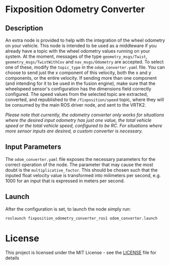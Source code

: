 
# Fixposition Odometry Converter

## Description

An extra node is provided to help with the integration of the wheel odometry on your vehicle. This node is intended to
be used as a middleware if you already have a topic with the wheel odometry values running on your system. At the
moment, messages of the type `geometry_msgs/Twist`, `geometry_msgs/TwistWithCov` and `nav_msgs/Odometry` are accepted.
To select one of these, modify the `topic_type` in the `odom_converter.yaml` file. You can choose to send just the x
component of this velocity, both the x and y components, or the entire velocity. If sending more than one component (and
intending for it to be used in the fusion engine), make sure that the wheelspeed sensor's configuration has the
dimensions field correctly configured. The speed values from the selected topic are extracted, converted, and
republished to  the `/fixposition/speed` topic, where they will be consumed by the main ROS driver node, and sent to the
VRTK2.

_Please note that currently, the odometry converter only works for situations where the desired input odometry has just
one value, the total vehicle speed or the total vehicle speed, configured to be RC. For situations where more sensor
inputs are desired, a custom converter is necessary._

## Input Parameters

The `odom_converter.yaml` file exposes the necessary parameters for the correct operation of the node. The parameter
that may cause the most doubt is the `multiplicative_factor`. This should be chosen such that the inputed float velocity
value is transformed into milimeters per second, e.g. 1000 for an input that is expressed in meters per second.

## Launch

After the configuration is set, to launch the node simply run:

   `roslaunch fixposition_odometry_converter_ros1 odom_converter.launch`

# License

This project is licensed under the MIT License - see the [LICENSE](LICENSE) file for details
